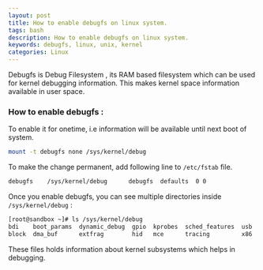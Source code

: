 ```yaml
---
layout: post
title: How to enable debugfs on linux system.
tags: bash
description: How to enable debugfs on linux system.
keywords: debugfs, linux, unix, kernel
categories: Linux
---
```

<div class="toc"></div>

Debugfs is Debug Filesystem , its RAM based filesystem which can be used for kernel debugging information. This makes kernel space information available in user space.

### How to enable debugfs :

To enable it for onetime, i.e information will be available until next boot of system.

```bash
mount -t debugfs none /sys/kernel/debug
```

To make the change permanent, add following line to `/etc/fstab` file.

```bash
debugfs    /sys/kernel/debug      debugfs  defaults  0 0
```

Once you enable debugfs, you can see multiple directories inside `/sys/kernel/debug` :

```bash
[root@sandbox ~]# ls /sys/kernel/debug
bdi    boot_params  dynamic_debug  gpio  kprobes  sched_features  usb  xen
block  dma_buf      extfrag        hid   mce      tracing         x86
```

These files holds information about kernel subsystems which helps in debugging.